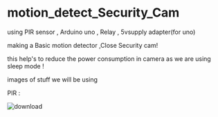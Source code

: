 # motion_detect_Security_Cam


using PIR sensor , Arduino uno , Relay , 5vsupply adapter(for uno) 

making a Basic motion detector ,Close Security cam!

this help's to reduce the power consumption in camera as we are using sleep mode !

images of stuff we will be using 

PIR :

![download](https://user-images.githubusercontent.com/32512281/73091784-2bc3f080-3f01-11ea-93ce-dcb2aa1d6f05.jpg)
